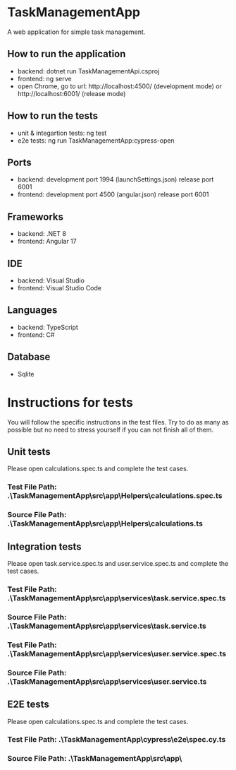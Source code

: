 # TaskManagementApp
A web application for simple task management.

## How to run the application
- backend: dotnet run TaskManagementApi.csproj
- frontend: ng serve
- open Chrome, go to url: http://localhost:4500/  (development mode) or http://localhost:6001/  (release mode)

## How to run the tests
- unit & integartion tests: ng test
- e2e tests: ng run TaskManagementApp:cypress-open

## Ports
- backend: development port 1994 (launchSettings.json)   release port 6001
- frontend: development port 4500 (angular.json)     release port 6001

## Frameworks
- backend: .NET 8
- frontend: Angular 17

## IDE
- backend: Visual Studio
- frontend: Visual Studio Code

## Languages
- backend: TypeScript
- frontend: C#

## Database
- Sqlite

# Instructions for tests
You will follow the specific instructions in the test files. Try to do as many as possible but no need to stress yourself if you can not finish all of them.
## Unit tests
Please open calculations.spec.ts and complete the test cases.
### Test File Path: .\TaskManagementApp\src\app\Helpers\calculations.spec.ts
### Source File Path: .\TaskManagementApp\src\app\Helpers\calculations.ts

## Integration tests
Please open task.service.spec.ts and user.service.spec.ts and complete the test cases.
### Test File Path: .\TaskManagementApp\src\app\services\task.service.spec.ts
### Source File Path: .\TaskManagementApp\src\app\services\task.service.ts

### Test File Path: .\TaskManagementApp\src\app\services\user.service.spec.ts
### Source File Path: .\TaskManagementApp\src\app\services\user.service.ts

## E2E tests
Please open calculations.spec.ts and complete the test cases.
### Test File Path: .\TaskManagementApp\cypress\e2e\spec.cy.ts
### Source File Path: .\TaskManagementApp\src\app\

